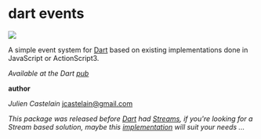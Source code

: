 dart events
===========

[![](https://drone.io/julien/dart_events/status.png)](https://drone.io/julien/dart_events/latest)

A simple event system for [Dart](http://www.dartlang.org) based on
existing implementations done in JavaScript or ActionScript3.

*Available at the Dart [pub](http://pub.dartlang.org)*

**author**

*Julien Castelain* <jcastelain@gmail.com>

*This package was released before [Dart](http://www.dartlang.org) had
 [Streams](https://www.dartlang.org/docs/tutorials/streams/), if you're looking for 
 a Stream based solution, maybe this [implementation](https://github.com/julien/dart_mv/blob/master/lib/eventemitter.dart) 
 will suit your needs ...*

